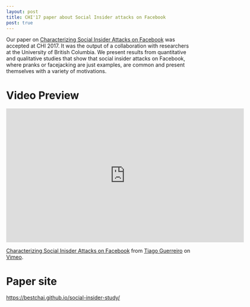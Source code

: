 ```yaml
---
layout: post
title: CHI'17 paper about Social Insider attacks on Facebook
post: true
---
```


Our paper on [Characterizing Social Insider Attacks on Facebook](http://www.di.fc.ul.pt/~tjvg/inconspicuous/social-insider-chi17.pdf) was accepted at CHI 2017. It was the output of a collaboration with researchers at the University of British Columbia. We present results from quantitative and qualitative studies that show that social insider attacks on Facebook, where pranks or facejacking are just examples, are common and present themselves with a variety of motivations. 

# Video Preview

<iframe src="https://player.vimeo.com/video/199676712" width="640" height="360" frameborder="0" webkitallowfullscreen mozallowfullscreen allowfullscreen></iframe>
<p><a href="https://vimeo.com/199676712">Characterizing Social Inisder Attacks on Facebook</a> from <a href="https://vimeo.com/user61605746">Tiago Guerreiro</a> on <a href="https://vimeo.com">Vimeo</a>.</p>

# Paper site

https://bestchai.github.io/social-insider-study/ 

